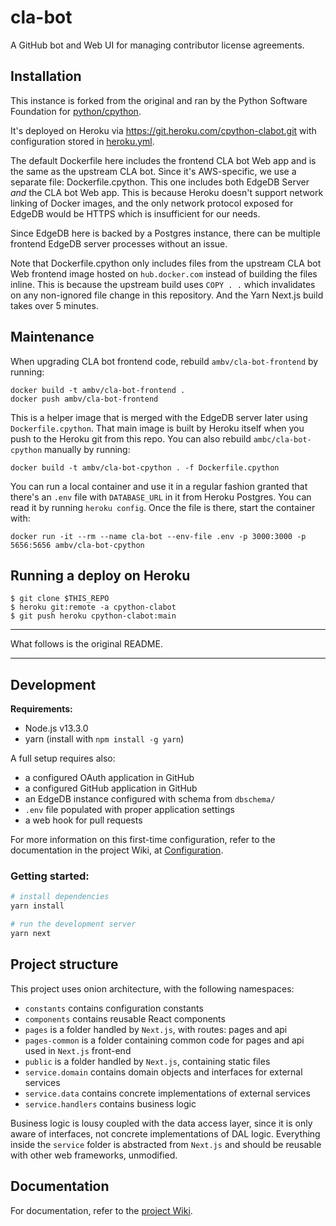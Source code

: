 # cla-bot

A GitHub bot and Web UI for managing contributor license agreements.

## Installation

This instance is forked from the original and ran by the
Python Software Foundation for
[python/cpython](https://github.com/python/cpython/).

It's deployed on Heroku via https://git.heroku.com/cpython-clabot.git
with configuration stored in [heroku.yml](./heroku.yml).

The default Dockerfile here includes the frontend CLA bot Web app and
is the same as the upstream CLA bot.  Since it's AWS-specific, we use
a separate file: Dockerfile.cpython.  This one includes both EdgeDB
Server *and* the CLA bot Web app. This is because Heroku doesn't support
network linking of Docker images, and the only network protocol exposed
for EdgeDB would be HTTPS which is insufficient for our needs.

Since EdgeDB here is backed by a Postgres instance, there can be
multiple frontend EdgeDB server processes without an issue.

Note that Dockerfile.cpython only includes files from the upstream
CLA bot Web frontend image hosted on `hub.docker.com` instead of
building the files inline.  This is because the upstream build uses
`COPY . .` which invalidates on any non-ignored file change in this
repository. And the Yarn Next.js build takes over 5 minutes.

## Maintenance

When upgrading CLA bot frontend code, rebuild ``ambv/cla-bot-frontend``
by running:

```
docker build -t ambv/cla-bot-frontend .
docker push ambv/cla-bot-frontend
```

This is a helper image that is merged with the EdgeDB server later
using `Dockerfile.cpython`. That main image is built by Heroku itself
when you push to the Heroku git from this repo.
You can also rebuild ``ambc/cla-bot-cpython`` manually by running:

```
docker build -t ambv/cla-bot-cpython . -f Dockerfile.cpython
```

You can run a local container and use it in a regular fashion granted
that there's an `.env` file with `DATABASE_URL` in it from Heroku
Postgres.  You can read it by running `heroku config`.  Once the file
is there, start the container with:

```
docker run -it --rm --name cla-bot --env-file .env -p 3000:3000 -p 5656:5656 ambv/cla-bot-cpython
```

## Running a deploy on Heroku

```
$ git clone $THIS_REPO
$ heroku git:remote -a cpython-clabot
$ git push heroku cpython-clabot:main
```

---

What follows is the original README.

---

## Development

**Requirements:**

- Node.js v13.3.0
- yarn (install with `npm install -g yarn`)

A full setup requires also:

- a configured OAuth application in GitHub
- a configured GitHub application in GitHub
- an EdgeDB instance configured with schema from `dbschema/`
- `.env` file populated with proper application settings
- a web hook for pull requests

For more information on this first-time configuration, refer to the
documentation in the project Wiki, at
[Configuration](https://github.com/edgedb/cla-bot/wiki/Configuration).

### Getting started:

```bash
# install dependencies
yarn install

# run the development server
yarn next
```

## Project structure

This project uses onion architecture, with the following namespaces:

- `constants` contains configuration constants
- `components` contains reusable React components
- `pages` is a folder handled by `Next.js`, with routes: pages and api
- `pages-common` is a folder containing common code for pages and api used in
  `Next.js` front-end
- `public` is a folder handled by `Next.js`, containing static files
- `service.domain` contains domain objects and interfaces for external services
- `service.data` contains concrete implementations of external services
- `service.handlers` contains business logic

Business logic is lousy coupled with the data access layer, since it is only
aware of interfaces, not concrete implementations of DAL logic. Everything
inside the `service` folder is abstracted from `Next.js` and should be
reusable with other web frameworks, unmodified.

## Documentation

For documentation, refer to the [project Wiki](https://github.com/edgedb/cla-bot/wiki).

